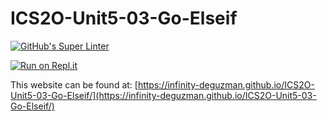 # ICS2O-Unit5-03-Go-Elseif
[![GitHub's Super Linter](https://github.com/Infinity-deGuzman/ICS2O-Unit5-03-Go-Elseif/workflows/GitHub's%20Super%20Linter/badge.svg)](https://github.com/Infinity-deGuzman/ICS2O-Unit5-03-Go-Elseif/actions)

[![Run on Repl.it](https://repl.it/badge/github/Infinity-deGuzman/ICS2O-Unit5-03-Go-Elseif)](https://repl.it/github/Infinity-deGuzman/ICS2O-Unit5-03-Go-Elseif)

This website can be found at: [https://infinity-deguzman.github.io/ICS2O-Unit5-03-Go-Elseif/](https://infinity-deguzman.github.io/ICS2O-Unit5-03-Go-Elseif/)
